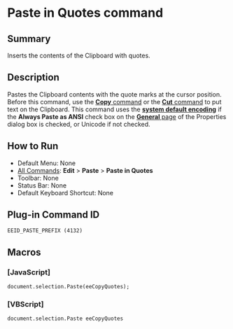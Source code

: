 # Paste in Quotes command

## Summary

Inserts the contents of the Clipboard with quotes.

## Description

Pastes the Clipboard contents with the quote marks at the cursor position. Before this command, use the
[**Copy** command](edit_copy) or the
[**Cut** command](edit_cut) to put text on the Clipboard.
This command uses the [**system default encoding**](../../glossary/systemdefaultencoding) if the
**Always Paste as ANSI** check box on the [**General** page](../../dlg/properties/general/index) of the Properties dialog box is checked, or Unicode if not checked.

## How to Run

- Default Menu: None
- [All Commands](../tools/all_commands): **Edit** \> **Paste**
\> **Paste in Quotes**
- Toolbar: None
- Status Bar: None
- Default Keyboard Shortcut: None

## Plug-in Command ID

```
EEID_PASTE_PREFIX (4132)```

## Macros

### \[JavaScript\]

```
document.selection.Paste(eeCopyQuotes);
```

### \[VBScript\]

```
document.selection.Paste eeCopyQuotes
```
